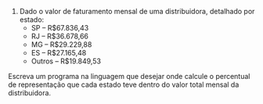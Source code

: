 1. Dado o valor de faturamento mensal de uma distribuidora, detalhado por estado:
    - SP – R$67.836,43
    - RJ – R$36.678,66
    - MG – R$29.229,88
    - ES – R$27.165,48
    - Outros – R$19.849,53

Escreva um programa na linguagem que desejar onde calcule o percentual de representação que cada estado teve dentro do valor total mensal da distribuidora.  